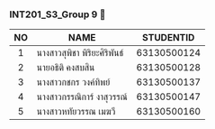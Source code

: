 ### INT201_S3_Group 9 🎒

| NO   | NAME                 | STUDENTID   |
| :--: | -------------------- | ----------- |
| 1    | นางสาวสุพิชา พิริยะศิริพันธ์ | 63130500124 |
| 2    | นายอธิติ คงสบสิน        | 63130500128 |
| 3    | นางสาวกชกร วงค์ทิพย์    | 63130500137 |
| 4    | นางสาวกรรณิการ์ งาสุวรรณ์| 63130500147 |
| 5    | นางสาวหทัยวรรณ เมฆวี   | 63130500160 |

